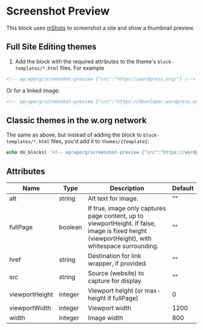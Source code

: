 # Screenshot Preview

This block uses [mShots](https://github.com/Automattic/mShots) to screenshot a site and show a thumbnail preview.

## Full Site Editing themes

1. Add the block with the required attributes to the theme's `block-templates/*.html` files. For example

```html
<!-- wp:wporg/screenshot-preview {"src":"https://wordpress.org/"} /-->
```

Or for a linked image:

```html
<!-- wp:wporg/screenshot-preview {"src":"https://developer.wordpress.org/","href":"https://developer.wordpress.org/","alt":"WordPress Developer Resources"} /-->
```

## Classic themes in the w.org network

The same as above, but instead of adding the block to `block-templates/*.html` files, you'd add it to `themes/{template}`:

```php
echo do_blocks( '<!-- wp:wporg/screenshot-preview {"src":"https://wordpress.org/"} /-->' );
```

## Attributes

| Name          | Type    | Description                                | Default |
|---------------|---------|--------------------------------------------|---------|
| alt            | string  | Alt text for image.                         | ""      |
| fullPage       | boolean | If true, image only captures page content, up to viewportHeight. If false, image is fixed height (viewportHeight), with whitespace surrounding. | "" |
| href           | string  | Destination for link wrapper, if provided.  | ""      |
| src            | string  | Source (website) to capture for display     | ""      |
| viewportHeight | integer | Viewport height (or max-height if fullPage) | 0       |
| viewportWidth  | integer | Viewport width                              | 1200    |
| width          | integer | Image width                                 | 800     |
